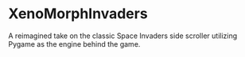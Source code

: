 # XenoMorphInvaders
A reimagined take on the classic Space Invaders side scroller utilizing Pygame as the engine behind the game.

